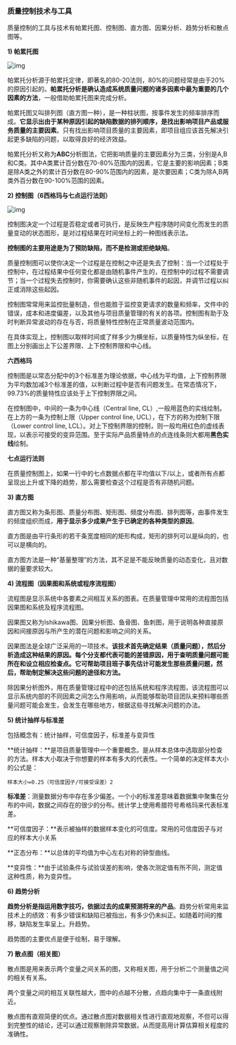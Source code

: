 

### **质量控制技术与工具**

质量控制的工具与技术有帕累托图、控制图、直方图、因果分析、趋势分析和散点图等。

**1)   帕累托图**

![img](https://bkimg.cdn.bcebos.com/pic/d009b3de9c82d15813dfd3298a0a19d8bd3e42cd?x-bce-process=image/watermark,image_d2F0ZXIvYmFpa2U4MA==,g_7,xp_5,yp_5/format,f_auto)

帕累托分析源于帕累托定律，即著名的80-20法则，80%的问题经常是由于20%的原因引起的。**帕累托分析是确认造成系统质量问题的诸多因素中最为重要的几个因素的方法**，一般借助帕累托图来完成分析。

帕累托图又叫排列图（直方图一种），是一种柱状图，按事件发生的频率排序而成。**它显示出由于某种原因引起的缺陷数据的排列顺序，是找出影响项目产品或服务质量的主要因素**。只有找出影响项目质量的主要因素，即项目组应该首先解决引起更多缺陷的问题，以取得良好的经济效益。

帕累托分析又称为**ABC**分析图法，它把影响质量的主要因素分为三类，分别是A,B和C类。其中A类累计百分数在70-80%范围内的因素，它是主要的影响因素；B类是除A类之外的累计百分数在80-90%范围内的因素，是次要因素；C类为除A,B两类外百分数在90-100%范围的因素。



**2)   控制图（6西格玛与七点运行法则）**

![img](https://bkimg.cdn.bcebos.com/pic/b999a9014c086e06de1f58b808087bf40bd1cb8a?x-bce-process=image/watermark,image_d2F0ZXIvYmFpa2U4MA==,g_7,xp_5,yp_5/format,f_auto)

控制图决定一个过程是否稳定或者可执行，是反映生产程序随时间变化而发生的质量变动的状态图形，是对过程结果在时间坐标上的一种图线表示法。

**控制图的主要用途是为了预防缺陷，而不是检测或拒绝缺陷**。

质量控制图可以使你决定一个过程是在控制之中还是失去了控制：当一个过程处于控制中，在过程结果中任何变化都是由随机事件产生的，在控制中的过程不需要调节；当一个过程失去控制时，你需要确认这些非随机事件的起因，并调节过程以纠正或消除这些起因。

控制图常常用来监控批量制造，但也能胜于监控变更请求的数量和频率，文件中的错误，成本和进度偏差，以及其他与项目质量管理的有关的各项。控制图有助于及时判断异常波动的存在与否，将质量特性控制在正常质量波动范围内。

在具体实现上，控制图以取样时间或了样多少为横坐标，以质量特性为纵坐标，在图上分别画出上下公差界限、上下控制界限和中心线。

**六西格玛**

控制图是以常态分配中的3个标准差为理论依据，中心线为平均值，上下控制界限为平均数加减3个标准差的值，以判断过程中是否有问题发生。在常态情况下，99.73%的质量特性应该处于上下控制界限之间。

在控制图中，中间的一条为中心线（Central line, CL）,一般用蓝色的实线绘制。在上方的一条为控制上限（Upper control line, UCL），在下方的称为控制下限（Lower control line, LCL）。对上下控制界限的控制，则一般均用红色的虚线表现，以表示可接受的变异范围。至于实际产品质量特点的点连线条则大都用**黑色实线**绘制。

**七点运行法则**

在质量控制图上，如果一行中的七点数据点都在平均值以下/以上，或者所有点都呈现出上升或下降的趋势，那么需要检查这个过程是否有非随机问题。



**3)   直方图**

直方图又称为条形图、质量分布图、矩形图、频度分布图、排列图等，由事件发生的频度组织而成，**用于显示多少成果产生于已确定的各种类型的原因**。

直方图是由平行条形的若干条宽度相同的矩形构成，矩形的排列可以是纵向的，也可以是横向的。

直方图方法是一种“基量整理”的方法，其不足是不能反映质量的动态变化，且对数据的量要求较大。



**4)   流程图（因果图和系统或程序流程图）**

流程图是显示系统中各要素之间相互关系的图表。在质量管理中常用的流程图包括因果图和系统及程序流程图。

因果图又称为Ishikawa图、因果分析图、鱼骨图、鱼刺图，用于说明各种直接原因和间接原因与所产生的潜在问题和影响之间的关系。

因果图法是全球广泛采用的一项技术。**该技术首先确定结果（质量问题），然后分析造成这种结果的原因。每个分支都代表可能的差错原因，用于查明质量问题可能所在和设立相应检查点。它可帮助项目班子事先估计可能发生那些质量问题，然后，帮助制定解决这些问题的途径和方法。**

除因果分析图外，用在质量管理过程中的还包括系统和程序流程图，该流程图可以显示系统内部的不同因素之间怎么作用影响，从而能够帮助项目团队来预料哪些质量问题可能会发生，会发生在哪些地方，根据这些寻找解决问题的办法。



**5)   统计抽样与标准差**

包括概念有：统计抽样，可信度因子，标准差与变异性

**统计抽样：**是项目质量管理中一个重要概念。是从样本总体中选取部分检查的方法。样本大小取决于你想要的样本有多大的代表性。一个简单的决定样本大小的公式是：

```
样本大小=0.25（可信度因子/可接受误差）2
```

**标准差**：测量数据分布中存在多少偏差。一个小的标准差意味着数据集中聚集在分布的中间，数据之间存在的很少的分布。统计学上使用希腊符号希格玛来代表标准差。

**可信度因子：**表示被抽样的数据样本变化的可信度。常用的可信度因子与对应的样本大小关系

**正态分布：**以总体的平均值为中心左右对称的钟型曲线。

**变异性：**由于试验条件与试验误差的影响，使各次测定值有所不同，测定值这种性质，称为变异性。



**6)   趋势分析**

**趋势分析是指运用数字技巧，依据过去的成果预测将来的产品**。趋势分析常用来监技术上的绩效：有多少错误和缺陷已被指出，有多少仍未纠正。如随着时间的推移，缺陷发生率呈上。升趋势。

趋势图的主要优点是便于绘制，易于理解。



**7)   散点图（相关图）**

散点图是用来表示两个变量之间关系的图，又称相关图，用于分析二个测量值之间的相关有关系。

两个变量之间的相互关联性越大，图中的点越不分散，点趋向集中于一条直线附近。

散点图有直观简便的优点。通过散点图对数据相关性进行直观地观察，不但可以得到完整性的结论，还可以通过观察剔除异常数据，从而提高用计算估算相关程度的准确性。





